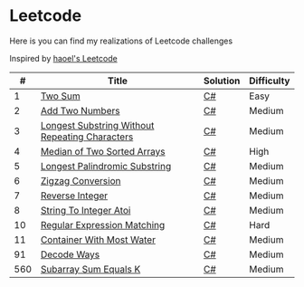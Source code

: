 # Leetcode
Here is you can find my realizations of Leetcode challenges 

Inspired by [haoel's Leetcode](https://github.com/haoel/leetcode)

&#35; | Title | Solution | Difficulty
--- |--- |--- |---
1 | [Two Sum](https://leetcode.com/problems/two-sum/) | [C#](https://github.com/RoShainoff/Leetcode/blob/master/Algorithms/C%23/TwoSum/twoSum.cs) | Easy
2 | [Add Two Numbers](https://leetcode.com/problems/add-two-numbers/) | [C#](https://github.com/RoShainoff/Leetcode/blob/master/Algorithms/C%23/AddTwoNumbers/addTwoNumbers.cs) | Medium
3 | [Longest Substring Without Repeating Characters](https://leetcode.com/problems/longest-substring-without-repeating-characters/) | [C#](https://github.com/RoShainoff/Leetcode/blob/master/Algorithms/C%23/LongestSubstringWithoutRepeatingCharacters/LongestSubstringWithoutRepeatingCharacters.cs) | Medium
4 | [Median of Two Sorted Arrays](https://leetcode.com/problems/median-of-two-sorted-arrays/) | [C#](https://github.com/RoShainoff/Leetcode/blob/master/Algorithms/C%23/MedianOfTwoSortedArrays/MedianOfTwoSortedArrays.cs) | High
5 | [Longest Palindromic Substring](https://leetcode.com/problems/longest-palindromic-substring/) | [C#](https://github.com/RoShainoff/Leetcode/blob/master/Algorithms/C%23/Longest%20Palindromic%20Substring/longestPalindromicSubstring.cs) | Medium
6 | [Zigzag Conversion](https://leetcode.com/problems/zigzag-conversion/) | [C#](https://github.com/RoShainoff/Leetcode/blob/master/Algorithms/C%23/Zigzag%20Conversion/zigzagConversion.cs) | Medium
7 | [Reverse Integer](https://leetcode.com/problems/reverse-integer/) | [C#](https://github.com/RoShainoff/Leetcode/blob/master/Algorithms/C%23/Reverse%20Integer/reverseInteger.cs) | Medium
8 | [String To Integer Atoi](https://leetcode.com/problems/string-to-integer-atoi/) | [C#](https://github.com/RoShainoff/Leetcode/blob/master/Algorithms/C%23/String%20to%20Integer%20(atoi)/StringToIntegerAtoi.cs) | Medium
10 | [Regular Expression Matching](https://leetcode.com/problems/regular-expression-matching/) | [C#](https://github.com/RoShainoff/Leetcode/blob/master/Algorithms/C%23/RegularExpressionMatching/regularExpressionMatching.cs) | Hard
11 | [Container With Most Water](https://leetcode.com/problems/container-with-most-water/) | [C#](https://github.com/RoShainoff/Leetcode/blob/master/Algorithms/C%23/Container%20With%20Most%20Water/containerWithMostWater.cs) | Medium
91 | [Decode Ways](https://leetcode.com/problems/decode-ways/) | [C#](https://github.com/RoShainoff/Leetcode/blob/master/Algorithms/C%23/Decode%20Ways/decodeWays.cs) | Medium
560 | [Subarray Sum Equals K](https://leetcode.com/problems/subarray-sum-equals-k/) | [C#](https://github.com/RoShainoff/Leetcode/blob/master/Algorithms/C%23/Subarray%20Sum%20Equals%20K/SubarraySumEqualsK.cs) | Medium
